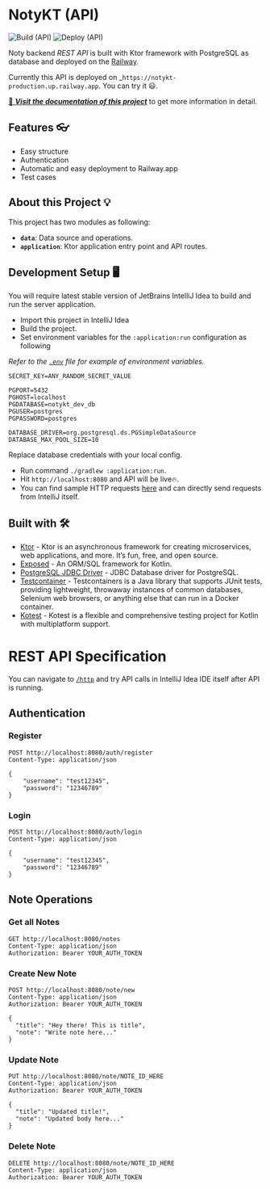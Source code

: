# NotyKT (API)

![Build (API)](https://github.com/PatilShreyas/NotyKT/workflows/Build%20(API)/badge.svg)
![Deploy (API)](https://github.com/PatilShreyas/NotyKT/workflows/Deploy%20(API)/badge.svg)

Noty backend _REST API_ is built with Ktor framework with PostgreSQL as database and deployed on the [Railway](https://railway.app).

Currently this API is deployed on _`https://notykt-production.up.railway.app`. You can try it 😃.

[📄 _**Visit the documentation of this project**_](https://patilshreyas.github.io/NotyKT/) to get more information in detail.

## Features 👓

- Easy structure
- Authentication
- Automatic and easy deployment to Railway.app
- Test cases

## About this Project 💡

This project has two modules as following:

- **`data`**: Data source and operations.
- **`application`**: Ktor application entry point and API routes.

## Development Setup 🖥

You will require latest stable version of JetBrains IntelliJ Idea to build and run the server application.

- Import this project in IntelliJ Idea
- Build the project.
- Set environment variables for the `:application:run` configuration as following

_Refer to the [`.env`](.env) file for example of environment variables._

```
SECRET_KEY=ANY_RANDOM_SECRET_VALUE

PGPORT=5432
PGHOST=localhost
PGDATABASE=notykt_dev_db
PGUSER=postgres
PGPASSWORD=postgres

DATABASE_DRIVER=org.postgresql.ds.PGSimpleDataSource
DATABASE_MAX_POOL_SIZE=10
```

Replace database credentials with your local config.

- Run command `./gradlew :application:run`.
- Hit `http://localhost:8080` and API will be live🔥.
- You can find sample HTTP requests [here](http/) and can directly send requests from IntelliJ itself.

## Built with 🛠

- [Ktor](https://ktor.io/) - Ktor is an asynchronous framework for creating microservices, web applications, and more. It’s fun, free, and open source.
- [Exposed](https://github.com/JetBrains/Exposed) - An ORM/SQL framework for Kotlin.
- [PostgreSQL JDBC Driver](https://jdbc.postgresql.org/) - JDBC Database driver for PostgreSQL.
- [Testcontainer](https://www.testcontainers.org/) - Testcontainers is a Java library that supports JUnit tests, providing lightweight, throwaway instances of common databases, Selenium web browsers, or anything else that can run in a Docker container.
- [Kotest](https://kotest.io/) - Kotest is a flexible and comprehensive testing project for Kotlin with multiplatform support.

# REST API Specification

You can navigate to [`/http`](http/) and try API calls in IntelliJ Idea IDE itself after API is running.

## Authentication

### Register

```http
POST http://localhost:8080/auth/register
Content-Type: application/json

{
    "username": "test12345",
    "password": "12346789"
}

```

### Login

```http
POST http://localhost:8080/auth/login
Content-Type: application/json

{
    "username": "test12345",
    "password": "12346789"
}

```

## Note Operations

### Get all Notes

```http
GET http://localhost:8080/notes
Content-Type: application/json
Authorization: Bearer YOUR_AUTH_TOKEN
```

### Create New Note

```http
POST http://localhost:8080/note/new
Content-Type: application/json
Authorization: Bearer YOUR_AUTH_TOKEN

{
  "title": "Hey there! This is title",
  "note": "Write note here..."
}
```

### Update Note

```http
PUT http://localhost:8080/note/NOTE_ID_HERE
Content-Type: application/json
Authorization: Bearer YOUR_AUTH_TOKEN

{
  "title": "Updated title!",
  "note": "Updated body here..."
}
```

### Delete Note

```http
DELETE http://localhost:8080/note/NOTE_ID_HERE
Content-Type: application/json
Authorization: Bearer YOUR_AUTH_TOKEN
```
